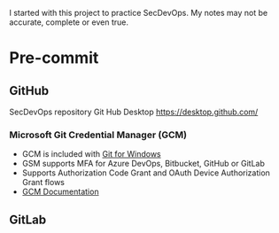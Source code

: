 I started with this project to practice SecDevOps.
My notes may not be accurate, complete or even true.

# Pre-commit

## GitHub
SecDevOps repository
Git Hub Desktop https://desktop.github.com/

### Microsoft Git Credential Manager (GCM)
* GCM is included with [Git for Windows](https://gitforwindows.org/)
* GSM supports MFA for Azure DevOps, Bitbucket, GitHub or GitLab
* Supports Authorization Code Grant and OAuth Device Authorization Grant flows
* [GCM Documentation](https://github.com/GitCredentialManager)

## GitLab
